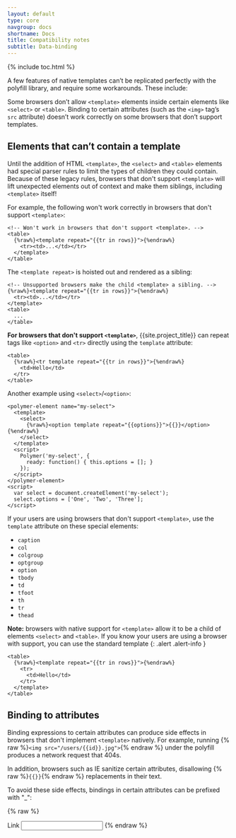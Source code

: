 ```yaml
---
layout: default
type: core
navgroup: docs
shortname: Docs
title: Compatibility notes
subtitle: Data-binding
---
```


{% include toc.html %}


A few features of native templates can’t be replicated perfectly with the polyfill library, and require some workarounds. These include:

Some browsers don’t allow  `<template>` elements inside certain elements like `<select>` or `<table>`. 
Binding to certain attributes (such as the `<img>` tag’s `src` attribute) doesn’t work correctly on some browsers that don’t support templates.

## Elements that can’t contain a template

Until the addition of HTML `<template>`, the `<select>` and `<table>` elements had 
special parser rules to limit the types of children they could contain. Because of these legacy rules, browsers that don't support `<template>` will lift unexpected elements out of context and make them siblings, including `<template>` itself!

For example, the following won't work correctly in browsers that don't support `<template>`:

    <!-- Won't work in browsers that don't support <template>. -->
    <table>
      {%raw%}<template repeat="{{tr in rows}}">{%endraw%}
        <tr><td>...</td></tr>
      </template>
    </table>

The `<template repeat>` is hoisted out and rendered as a sibling:

    <!-- Unsupported browsers make the child <template> a sibling. -->
    {%raw%}<template repeat="{{tr in rows}}">{%endraw%}
      <tr><td>...</td></tr>
    </template>
    <table>
      ...
    </table>

**For browsers that don't support `<template>`**, {{site.project_title}} can repeat tags like `<option>` and `<tr>` directly using the `template` attribute:

    <table>
      {%raw%}<tr template repeat="{{tr in rows}}">{%endraw%}
        <td>Hello</td>
      </tr>
    </table>

Another example using `<select>`/`<option>`:

    <polymer-element name="my-select">
      <template>
        <select>
          {%raw%}<option template repeat="{{options}}">{{}}</option>{%endraw%}
        </select>
      </template>
      <script>
        Polymer('my-select', {
          ready: function() { this.options = []; }
        });
      </script>
    </polymer-element>
    <script>
      var select = document.createElement('my-select');
      select.options = ['One', 'Two', 'Three'];
    </script>

If your users are using browsers that don't support `<template>`, use the `template`
attribute on these special elements:
    
* `caption`
* `col`
* `colgroup`
* `optgroup`
* `option`
* `tbody`
* `td`
* `tfoot`
* `th`
* `tr`
* `thead`

**Note:** browsers with native support for `<template>` allow it to be a child
of elements `<select>` and `<table>`. If you know your users are using a browser
with support, you can use the standard template 
{: .alert .alert-info }


    <table>
      {%raw%}<template repeat="{{tr in rows}}">{%endraw%}
        <tr>
          <td>Hello</td>
        </tr>
      </template>
    </table>

## Binding to attributes

Binding expressions to certain attributes can produce side effects in browsers that don't implement `<template>` natively. 
For example, running {% raw %}`<img src="/users/{{id}}.jpg">`{% endraw %} under the polyfill produces a network request that 404s.

In addition, browsers such as IE sanitize certain attributes, disallowing {% raw %}`{{}}`{% endraw %} replacements in their text.

To avoid these side effects, bindings in certain attributes can be prefixed with "_":

{% raw %}
    <img _src="/users/{{id}}.jpg">
    <div _style="color: {{color}}">
    <a _href="{{url}}">Link</a>
    <input type="number" _value="{{number}}">
{% endraw %}


